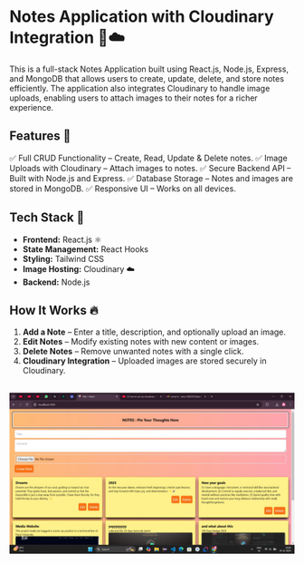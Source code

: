 # **Notes Application with Cloudinary Integration** 📝☁️  

This is a full-stack Notes Application built using React.js, Node.js, Express, and MongoDB that allows users to create, update, delete, and store notes efficiently. The application also integrates Cloudinary to handle image uploads, enabling users to attach images to their notes for a richer experience.

## **Features** 🌟  
✅ Full CRUD Functionality – Create, Read, Update & Delete notes.
✅ Image Uploads with Cloudinary – Attach images to notes.
✅ Secure Backend API – Built with Node.js and Express.
✅ Database Storage – Notes and images are stored in MongoDB.
✅ Responsive UI – Works on all devices.

## **Tech Stack** 🚀  
- **Frontend:** React.js ⚛️  
- **State Management:** React Hooks  
- **Styling:** Tailwind CSS  
- **Image Hosting:** Cloudinary ☁️  
- **Backend:** Node.js  

## **How It Works** 🔥  
1. **Add a Note** – Enter a title, description, and optionally upload an image.  
2. **Edit Notes** – Modify existing notes with new content or images.  
3. **Delete Notes** – Remove unwanted notes with a single click.  
4. **Cloudinary Integration** – Uploaded images are stored securely in Cloudinary.  



<br>
<img src="https://raw.githubusercontent.com/Annu1809/Project-UI-Gallery/main/Noes-Application.jpeg" alt="Notes Application" width="600">


